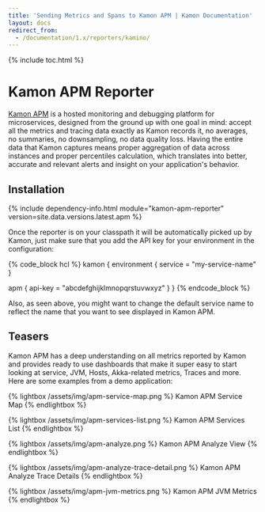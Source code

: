 ```yaml
---
title: 'Sending Metrics and Spans to Kamon APM | Kamon Documentation'
layout: docs
redirect_from:
  - /documentation/1.x/reporters/kamino/
---
```


{% include toc.html %}

Kamon APM Reporter
==================

[Kamon APM][apm] is a hosted monitoring and debugging platform for microservices, designed from the ground up with one
goal in mind: accept all the metrics and tracing data exactly as Kamon records it, no averages, no summaries,
no downsampling, no data quality loss. Having the entire data that Kamon captures means proper aggregation of data
across instances and proper percentiles calculation, which translates into better, accurate and relevant alerts and insight
on your application's behavior.


## Installation

{% include dependency-info.html module="kamon-apm-reporter" version=site.data.versions.latest.apm %}

Once the reporter is on your classpath it will be automatically picked up by Kamon, just make sure that you add the API
key for your environment in the configuration:

{% code_block hcl %}
kamon {
  environment {
    service = "my-service-name"
  }

  apm {
    api-key = "abcdefghijklmnopqrstuvwxyz"
  }
}
{% endcode_block %}

Also, as seen above, you might want to change the default service name to reflect the name that you want to see
displayed in Kamon APM.


## Teasers

Kamon APM has a deep understanding on all metrics reported by Kamon and provides ready to use dashboards that make it
super easy to start looking at service, JVM, Hosts, Akka-related metrics, Traces and more. Here are some examples from a
demo application:

{% lightbox /assets/img/apm-service-map.png %}
Kamon APM Service Map
{% endlightbox %}

{% lightbox /assets/img/apm-services-list.png %}
Kamon APM Services List
{% endlightbox %}

{% lightbox /assets/img/apm-analyze.png %}
Kamon APM Analyze View
{% endlightbox %}

{% lightbox /assets/img/apm-analyze-trace-detail.png %}
Kamon APM Analyze Trace Details
{% endlightbox %}

{% lightbox /assets/img/apm-jvm-metrics.png %}
Kamon APM JVM Metrics
{% endlightbox %}

[apm]: /apm/
